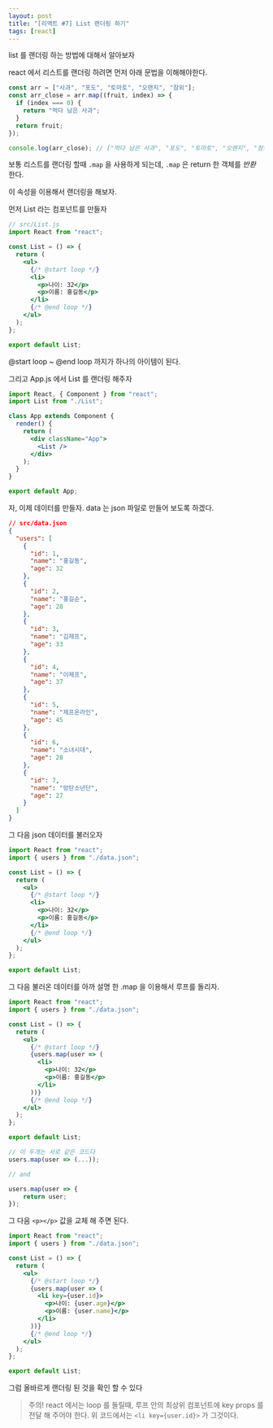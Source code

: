 ```yaml
---
layout: post
title: "[리액트 #7] List 랜더링 하기"
tags: [react]
---
```


list 를 랜더링 하는 방법에 대해서 알아보자

react 에서 리스트를 랜더링 하려면 먼저 아래 문법을 이해해야한다.

```js
const arr = ["사과", "포도", "토마토", "오랜지", "참외"];
const arr_close = arr.map((fruit, index) => {
  if (index === 0) {
    return "먹다 남은 사과";
  }
  return fruit;
});

console.log(arr_close); // ["먹다 남은 사과", "포도", "토마토", "오랜지", "참외"]
```

보통 리스트를 랜더링 할때 `.map` 을 사용하게 되는데, `.map` 은 return 한 객체를 _반환_ 한다.

이 속성을 이용해서 랜더링을 해보자.

먼저 List 라는 컴포넌트를 만들자

```jsx
// src/List.js
import React from "react";

const List = () => {
  return (
    <ul>
      {/* @start loop */}
      <li>
        <p>나이: 32</p>
        <p>이름: 홍길동</p>
      </li>
      {/* @end loop */}
    </ul>
  );
};

export default List;
```

@start loop ~ @end loop 까지가 하나의 아이템이 된다.

그리고 App.js 에서 List 를 랜더링 해주자

```jsx
import React, { Component } from "react";
import List from "./List";

class App extends Component {
  render() {
    return (
      <div className="App">
        <List />
      </div>
    );
  }
}

export default App;
```

자, 이제 데이터를 만들자.
data 는 json 파일로 만들어 보도록 하겠다.

```json
// src/data.json
{
  "users": [
    {
      "id": 1,
      "name": "홍길동",
      "age": 32
    },
    {
      "id": 2,
      "name": "홍길순",
      "age": 28
    },
    {
      "id": 3,
      "name": "김제프",
      "age": 33
    },
    {
      "id": 4,
      "name": "이제프",
      "age": 37
    },
    {
      "id": 5,
      "name": "제프온라인",
      "age": 45
    },
    {
      "id": 6,
      "name": "소녀시대",
      "age": 28
    },
    {
      "id": 7,
      "name": "방탄소년단",
      "age": 27
    }
  ]
}
```

그 다음 json 데이터를 불러오자

```jsx
import React from "react";
import { users } from "./data.json";

const List = () => {
  return (
    <ul>
      {/* @start loop */}
      <li>
        <p>나이: 32</p>
        <p>이름: 홍길동</p>
      </li>
      {/* @end loop */}
    </ul>
  );
};

export default List;
```

그 다음 불러온 데이터를 아까 설명 한 .map 을 이용해서 루프를 돌리자.

```jsx
import React from "react";
import { users } from "./data.json";

const List = () => {
  return (
    <ul>
      {/* @start loop */}
      {users.map(user => (
        <li>
          <p>나이: 32</p>
          <p>이름: 홍길동</p>
        </li>
      ))}
      {/* @end loop */}
    </ul>
  );
};

export default List;
```

```jsx
// 이 두개는 서로 같은 코드다
users.map(user => (...));

// and

users.map(user => {
    return user;
});
```

그 다음 `<p></p>` 값을 교체 해 주면 된다.

```jsx
import React from "react";
import { users } from "./data.json";

const List = () => {
  return (
    <ul>
      {/* @start loop */}
      {users.map(user => (
        <li key={user.id}>
          <p>나이: {user.age}</p>
          <p>이름: {user.name}</p>
        </li>
      ))}
      {/* @end loop */}
    </ul>
  );
};

export default List;
```

그럼 올바르게 랜더링 된 것을 확인 할 수 있다

> 주의! react 에서는 loop 를 돌릴때, 루프 안의 최상위 컴포넌트에 key props 를 전달 해 주어야 한다. 위 코드에서는 `<li key={user.id}>` 가 그것이다.
